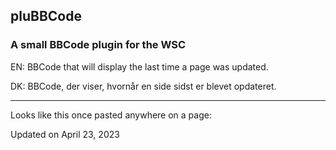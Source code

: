 ## pluBBCode
### A small BBCode plugin for the WSC

EN: BBCode that will display the last time a page was updated.

DK: BBCode, der viser, hvornår en side sidst er blevet opdateret.

------------------------------------------------------------------
Looks like this once pasted anywhere on a page:

Updated on April 23, 2023

